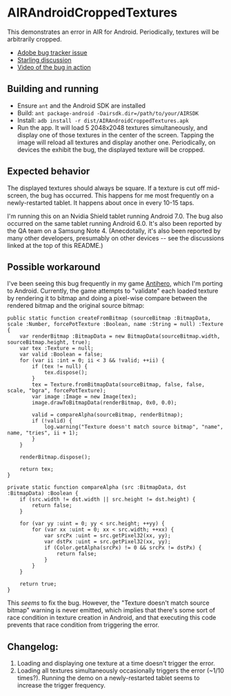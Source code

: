# AIRAndroidCroppedTextures

This demonstrates an error in AIR for Android. Periodically, textures will be arbitrarily cropped.

* [Adobe bug tracker issue](https://tracker.adobe.com/#/view/AIR-4198475)
* [Starling discussion](https://github.com/Gamua/Starling-Framework/issues/1012)
* [Video of the bug in action](https://www.youtube.com/watch?v=v0M1Z00_rUU&t=27s)

## Building and running

- Ensure `ant` and the Android SDK are installed
- Build: `ant package-android -Dairsdk.dir=/path/to/your/AIRSDK`
- Install: `adb install -r dist/AIRAndroidCroppedTextures.apk`
- Run the app. It will load 5 2048x2048 textures simultaneously, and display one of those textures in the center of the screen. Tapping the image will reload all textures and display another one. Periodically, on devices the exhibit the bug, the displayed texture will be cropped.

## Expected behavior

The displayed textures should always be square. If a texture is cut off mid-screen, the bug has occurred. This happens for me most frequently on a newly-restarted tablet. It happens about once in every 10-15 taps.

I'm running this on an Nvidia Shield tablet running Android 7.0. The bug also occurred on the same tablet running Android 6.0. It's also been reported by the QA team on a Samsung Note 4. (Anecdotally, it's also been reported by many other developers, presumably on other devices -- see the discussions linked at the top of this README.)

## Possible workaround

I've been seeing this bug frequently in my game [Antihero](http://antihero-game.com), which I'm porting to Android. Currently, the game attempts to "validate" each loaded texture by rendering it to bitmap and doing a pixel-wise compare between the rendered bitmap and the original source bitmap:

```
public static function createFromBitmap (sourceBitmap :BitmapData, scale :Number, forcePotTexture :Boolean, name :String = null) :Texture {
    var renderBitmap :BitmapData = new BitmapData(sourceBitmap.width, sourceBitmap.height, true);
    var tex :Texture = null;
    var valid :Boolean = false;
    for (var ii :int = 0; ii < 3 && !valid; ++ii) {
        if (tex != null) {
            tex.dispose();
        }
        tex = Texture.fromBitmapData(sourceBitmap, false, false, scale, "bgra", forcePotTexture);
        var image :Image = new Image(tex);
        image.drawToBitmapData(renderBitmap, 0x0, 0.0);

        valid = compareAlpha(sourceBitmap, renderBitmap);
        if (!valid) {
            log.warning("Texture doesn't match source bitmap", "name", name, "tries", ii + 1);
        }
    }

    renderBitmap.dispose();

    return tex;
}

private static function compareAlpha (src :BitmapData, dst :BitmapData) :Boolean {
    if (src.width != dst.width || src.height != dst.height) {
        return false;
    }

    for (var yy :uint = 0; yy < src.height; ++yy) {
        for (var xx :uint = 0; xx < src.width; ++xx) {
            var srcPx :uint = src.getPixel32(xx, yy);
            var dstPx :uint = src.getPixel32(xx, yy);
            if (Color.getAlpha(srcPx) != 0 && srcPx != dstPx) {
                return false;
            }
        }
    }

    return true;
}
```

This _seems_ to fix the bug. However, the "Texture doesn't match source bitmap" warning is never emitted, which implies that there's some sort of race condition in texture creation in Android, and that executing this code prevents that race condition from triggering the error.

## Changelog:

1. Loading and displaying one texture at a time doesn't trigger the error.
2. Loading all textures simultaneously occasionally triggers the error (~1/10 times?). Running the demo on a newly-restarted tablet seems to increase the trigger frequency.
